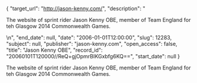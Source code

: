 {
  "target_url": "http://jason-kenny.com/", 
  "description": "<p>The website of sprint rider Jason Kenny OBE, member of Team England for teh Glasgow 2014 Commonwealth Games.</p>\n", 
  "end_date": null, 
  "date": "2006-01-01T12:00:00", 
  "slug": 12283, 
  "subject": null, 
  "publisher": "jason-kenny.com", 
  "open_access": false, 
  "title": "Jason Kenny OBE", 
  "record_id": "20060101T120000//ReQ+gjOpmrBIKGxbfg6KQ==", 
  "start_date": null
}

<p>The website of sprint rider Jason Kenny OBE, member of Team England for teh Glasgow 2014 Commonwealth Games.</p>
